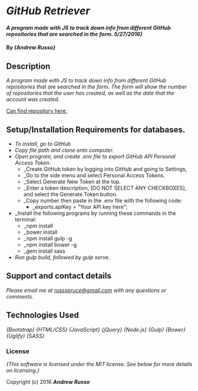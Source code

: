 # _GitHub Retriever_

#### _A program made with JS to track down info from different GitHub repositories that are searched in the form. 5/27/2016}_

#### By _**{Andrew Russo}**_

## Description

_A program made with JS to track down info from different GitHub repositories that are searched in the form.  The form will show the number of repositories that the user has created, as well as the date that the account was created._

[Can find repository here.](https://github.com/Russspruce/github_js.git)

## Setup/Installation Requirements for databases.

* _To install, go to GitHub_
* _Copy file path and clone onto computer._
* _Open program, and create .env file to export GitHub API Personal Access Token._
  * _Create GitHub token by logging into GitHub and going to Settings,
  * _Go to the side menu and select Personal Access Tokens.
  * _Select Generate New Token at the top.
  * _Enter a token description, [DO NOT SELECT ANY CHECKBOXES], and select the Generate Token button.
  * _Copy number then paste in the .env file with the following code:
    * _exports.apiKey = "Your API key here";
* _Install the following programs by running these commands in the terminal:
  * _npm install
  * _bower install
  * _npm install gulp -g
  * _npm install bower -g
  * _gem install sass
* _Run gulp build, followed by gulp serve._


## Support and contact details

_Please email me at russspruce@gmail.com with any questions or comments._

## Technologies Used

_{Bootstrap}_
_{HTML/CSS}_
_{JavaScript}_
_{jQuery}_
_{Node.js}_
_{Gulp}_
_{Bower}_
_{Uglify}_
_{SASS}_


### License

*{This software is licensed under the MIT license.  See below for more details on licensing.}*

Copyright (c) 2016 **_Andrew Russo_**
